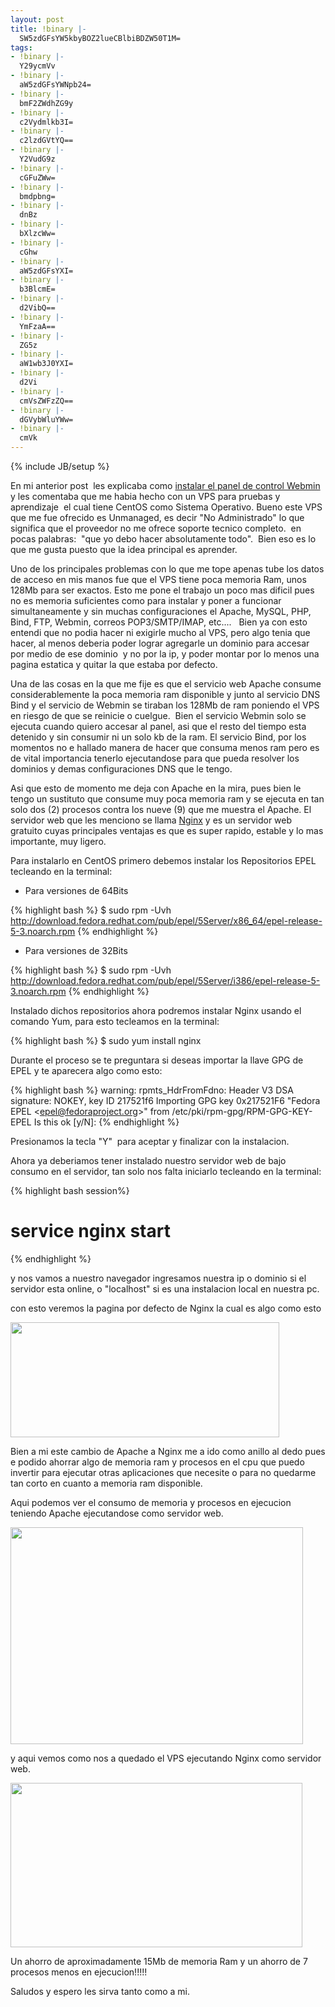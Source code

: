 ```yaml
---
layout: post
title: !binary |-
  SW5zdGFsYW5kbyBOZ2lueCBlbiBDZW50T1M=
tags:
- !binary |-
  Y29ycmVv
- !binary |-
  aW5zdGFsYWNpb24=
- !binary |-
  bmF2ZWdhZG9y
- !binary |-
  c2Vydmlkb3I=
- !binary |-
  c2lzdGVtYQ==
- !binary |-
  Y2VudG9z
- !binary |-
  cGFuZWw=
- !binary |-
  bmdpbng=
- !binary |-
  dnBz
- !binary |-
  bXlzcWw=
- !binary |-
  cGhw
- !binary |-
  aW5zdGFsYXI=
- !binary |-
  b3BlcmE=
- !binary |-
  d2VibQ==
- !binary |-
  YmFzaA==
- !binary |-
  ZG5z
- !binary |-
  aW1wb3J0YXI=
- !binary |-
  d2Vi
- !binary |-
  cmVsZWFzZQ==
- !binary |-
  dGVybWluYWw=
- !binary |-
  cmVk
---
```

{% include JB/setup %}

En mi anterior post  les explicaba como <a href="http://blog.jam.net.ve/2010/02/16/instalando-webmin-en-centos-debian/" target="_blank">instalar el panel de control Webmin</a> y les comentaba que me habia hecho con un VPS para pruebas y aprendizaje  el cual tiene CentOS como Sistema Operativo. Bueno este VPS que me fue ofrecido es Unmanaged, es decir "No Administrado" lo que significa que el proveedor no me ofrece soporte tecnico completo.  en pocas palabras:  "que yo debo hacer absolutamente todo".  Bien eso es lo que me gusta puesto que la idea principal es aprender.

Uno de los principales problemas con lo que me tope apenas tube los datos de acceso en mis manos fue que el VPS tiene poca memoria Ram, unos 128Mb para ser exactos. Esto me pone el trabajo un poco mas dificil pues no es memoria suficientes como para instalar y poner a funcionar simultaneamente y sin muchas configuraciones el Apache, MySQL, PHP, Bind, FTP, Webmin, correos POP3/SMTP/IMAP, etc....   Bien ya con esto entendi que no podia hacer ni exigirle mucho al VPS, pero algo tenia que hacer, al menos deberia poder lograr agregarle un dominio para accesar por medio de ese dominio  y no por la ip, y poder montar por lo menos una pagina estatica y quitar la que estaba por defecto.

Una de las cosas en la que me fije es que el servicio web Apache consume considerablemente la poca memoria ram disponible y junto al servicio DNS Bind y el servicio de Webmin se tiraban los 128Mb de ram poniendo el VPS en riesgo de que se reinicie o cuelgue.  Bien el servicio Webmin solo se ejecuta cuando quiero accesar al panel, asi que el resto del tiempo esta detenido y sin consumir ni un solo kb de la ram. El servicio Bind, por los momentos no e hallado manera de hacer que consuma menos ram pero es de vital importancia tenerlo ejecutandose para que pueda resolver los dominios y demas configuraciones DNS que le tengo.

Asi que esto de momento me deja con Apache en la mira, pues bien le tengo un sustituto que consume muy poca memoria ram y se ejecuta en tan solo dos (2) procesos contra los nueve (9) que me muestra el Apache. El servidor web que les menciono se llama <a href="http://www.nginx.org/" target="_blank">Nginx</a> y es un servidor web gratuito cuyas principales ventajas es que es super rapido, estable y lo mas importante, muy ligero.

Para instalarlo en CentOS primero debemos instalar los Repositorios EPEL tecleando en la terminal:

- Para versiones de 64Bits

{% highlight bash %}
$ sudo rpm -Uvh http://download.fedora.redhat.com/pub/epel/5Server/x86_64/epel-release-5-3.noarch.rpm
{% endhighlight %}

- Para versiones de 32Bits

{% highlight bash %}
$ sudo rpm -Uvh http://download.fedora.redhat.com/pub/epel/5Server/i386/epel-release-5-3.noarch.rpm
{% endhighlight %}


Instalado dichos repositorios ahora podremos instalar Nginx usando el comando Yum, para esto tecleamos en la terminal:

{% highlight bash %}
$ sudo yum install nginx


Durante el proceso se te preguntara si deseas importar la llave GPG de EPEL y te aparecera algo como esto:

{% highlight bash %}
warning: rpmts_HdrFromFdno: Header V3 DSA signature: NOKEY, key ID 217521f6 Importing GPG key 0x217521F6 &quot;Fedora EPEL &lt;epel@fedoraproject.org&gt;&quot; from /etc/pki/rpm-gpg/RPM-GPG-KEY-EPEL Is this ok [y/N]:
{% endhighlight %}

Presionamos la tecla "Y"  para aceptar y finalizar con la instalacion.

Ahora ya deberiamos tener instalado nuestro servidor web de bajo consumo en el servidor, tan solo nos falta iniciarlo tecleando en la terminal:

{% highlight bash session%}
# service nginx start
{% endhighlight %}

y nos vamos a nuestro navegador ingresamos nuestra ip o dominio si el servidor esta online, o "localhost" si es una instalacion local en nuestra pc.

con esto veremos la pagina por defecto de Nginx la cual es algo como esto

<a href="http://blog.jam.net.ve/imagenes/nginx-centos-bienvenida.png"><img class="alignnone" src="http://blog.jam.net.ve/imagenes/nginx-centos-bienvenida.png" alt="" width="430" height="184" /></a>

Bien a mi este cambio de Apache a Nginx me a ido como anillo al dedo pues e podido ahorrar algo de memoria ram y procesos en el cpu que puedo invertir para ejecutar otras aplicaciones que necesite o para no quedarme tan corto en cuanto a memoria ram disponible.

Aqui podemos ver el consumo de memoria y procesos en ejecucion teniendo Apache ejecutandose como servidor web.

<a href="http://blog.jam.net.ve/imagenes/apache-top-shell.png"><img class="alignnone" src="http://blog.jam.net.ve/imagenes/apache-top-shell.png" alt="" width="468" height="347" /></a>

y aqui vemos como nos a quedado el VPS ejecutando Nginx como servidor web.

<a href="http://blog.jam.net.ve/imagenes/nginx-top-shell.png"><img class="alignnone" src="http://blog.jam.net.ve/imagenes/nginx-top-shell.png" alt="" width="467" height="263" /></a>

Un ahorro de aproximadamente 15Mb de memoria Ram y un ahorro de 7 procesos menos en ejecucion!!!!!

Saludos y espero les sirva tanto como a mi.
